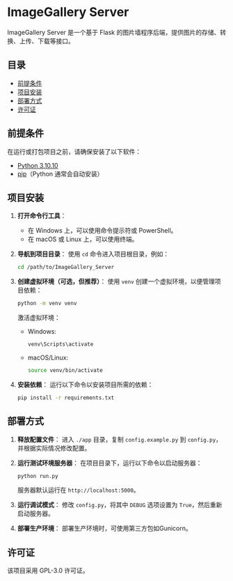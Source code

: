# ImageGallery Server

ImageGallery Server 是一个基于 Flask 的图片墙程序后端，提供图片的存储、转换、上传、下载等接口。

## 目录

- [前提条件](#前提条件)
- [项目安装](#项目安装)
- [部署方式](#部署方式)
- [许可证](#许可证)

## 前提条件

在运行或打包项目之前，请确保安装了以下软件：

- [Python 3.10.10](https://www.python.org/downloads/)
- [pip](https://pip.pypa.io/en/stable/installation/)（Python 通常会自动安装）

## 项目安装

1. **打开命令行工具**：
   - 在 Windows 上，可以使用命令提示符或 PowerShell。
   - 在 macOS 或 Linux 上，可以使用终端。

2. **导航到项目目录**：
   使用 `cd` 命令进入项目根目录，例如：
   ```bash
   cd /path/to/ImageGallery_Server
   ```

3. **创建虚拟环境（可选，但推荐）**：
   使用 `venv` 创建一个虚拟环境，以便管理项目依赖：
   ```bash
   python -m venv venv
   ```
   激活虚拟环境：
   - Windows:
     ```bash
     venv\Scripts\activate
     ```
   - macOS/Linux:
     ```bash
     source venv/bin/activate
     ```

4. **安装依赖**：
   运行以下命令以安装项目所需的依赖：
   ```bash
   pip install -r requirements.txt
   ```

## 部署方式

1. **释放配置文件**：
   进入 `./app` 目录，复制 `config.example.py` 到 `config.py`，并根据实际情况修改配置。

2. **运行测试环境服务器**：
   在项目目录下，运行以下命令以启动服务器：
   ```bash
   python run.py
   ```
   服务器默认运行在 `http://localhost:5000`。

3. **运行调试模式**：
   修改 `config.py`，将其中 `DEBUG` 选项设置为 `True`，然后重新启动服务器。

4. **部署生产环境**：
   部署生产环境时，可使用第三方包如Gunicorn。


## 许可证

该项目采用 GPL-3.0 许可证。